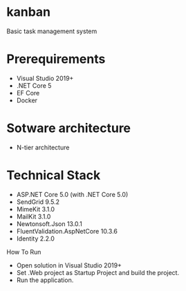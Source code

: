 # kanban
Basic task management system

# Prerequirements
- Visual Studio 2019+
- .NET Core 5
- EF Core
- Docker

# Sotware architecture
- N-tier architecture

# Technical Stack
- ASP.NET Core 5.0 (with .NET Core 5.0)
- SendGrid 9.5.2
- MimeKit 3.1.0
- MailKit 3.1.0
- Newtonsoft.Json 13.0.1
- FluentValidation.AspNetCore 10.3.6
- Identity 2.2.0

How To Run
- Open solution in Visual Studio 2019+
- Set .Web project as Startup Project and build the project.
- Run the application.

